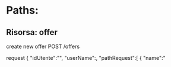 Paths:
=====

Risorsa: offer
--------------

create new offer
POST 
/offers

request
{
	"idUtente":"<cell-number>",
	"userName":<user-name>,
	"pathRequest":[
	{
		"name":"<title>",
		"lat":"<lat>",
		"long":"<long>"
	}
	..
	]
	"vehicleType":"<vehicleType>",
	"places":"<numberOfPlaces>",
	"requestTime":"<DateTimeStamp>",
	"startOrEnd":"<true|false>",
	"maxThreshold":"<numberOfSeconds>"
}

response
{
	"idOffer":"<id-DB>",
	"idUtente":"<cell-number>",
	"pathResponse":"<link-routing>"
}

Note:
- inizialmente il path e' un array con due oggetti: origine e destinazione
- quando mi arriva la notifica push, avro' una richiesta con una lista di oggetti "tappe"


update offer (quella che arriva dalla push notification)
POST 
/offers/<id-offer>

request
{
	"idUtente":"<cell-number>",
	"userName":<user-name>,
	"pathRequest":[
	{
		"name":"<title>",
		"lat":"<lat>",
		"long":"<long>"
	}
	..
	]
	"vehicleType":"<vehicleType>",
	"places":"<numberOfPlaces>",
	"requestTime":"<DateTimeStamp>",
	"startOrEnd":"<true|false>"
}

response
{
	"idOffer":"<id-DB>",
	"idUtente":"<cell-number>",
	"pathResponse": "<link-routing>"
}

Note:
- dopo la notifica push l'orgine e' aggiornata alla nuova posizione corrente

take offer
POST 
/offers/<id-offer>/join

Note:
- cristallizza l'offerta
- (comporta che abbasso il numero di persone disponibili )
- scatena PUSH NOTIFICATION con link al quale andare


GET
/offer?orderBy=<typeOfOrder>&limit=<limit>&offset=<offset>

response
[
{
	(offerte di passaggio)
}
]


Lista delle offerte di passaggio

/requests
---------

HTTP POST
request
{
	"idUtente":"<cell-number>",
	"userName":<user-name>,
	"numberOfPerson":"<number>",
	"pathRequest":[
	{
		"name":"<title>",
		"lat":"<lat>",
		"long":"<long>"
	}
	..
	]
	"friends":[
	{
		"name":"<name>",
		"phoneNumber":"<cell>"
	}
	]
}

(order by: ritardo dovuto al passagio ASC)
response {
	"idUtente":"<idUser>",
	"username":"name",
	"offers":[
	{
		"userName":"<name>",
		"phoneNumber":<cell>,
		"vehicleType":"<vehicleType>",
		"waitingTime":"<waitingTime>"
	}
	]	
}